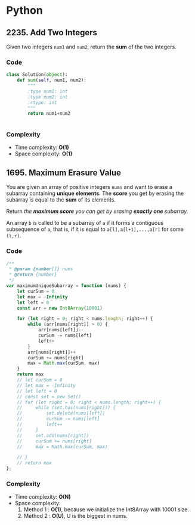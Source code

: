 # Python



## 2235. Add Two Integers

Given two integers `num1` and `num2`, return the **sum** of the two integers.

### Code

```python
class Solution(object):
    def sum(self, num1, num2):
        """
        :type num1: int
        :type num2: int
        :rtype: int
        """
        return num1+num2
        
```

### Complexity

- Time complexity: **O(1)**
- Space complexity: **O(1)**



## 1695. Maximum Erasure Value

You are given an array of positive integers `nums` and want to erase a subarray containing **unique elements**. The **score** you get by erasing the subarray is equal to the **sum** of its elements.

Return *the **maximum score** you can get by erasing **exactly one** subarray.*

An array `b` is called to be a subarray of `a` if it forms a contiguous subsequence of `a`, that is, if it is equal to `a[l],a[l+1],...,a[r]` for some `(l,r)`.

### Code

```javascript
/**
 * @param {number[]} nums
 * @return {number}
 */
var maximumUniqueSubarray = function (nums) {
    let curSum = 0
    let max = -Infinity
    let left = 0
    const arr = new Int8Array(10001)

    for (let right = 0; right < nums.length; right++) {
        while (arr[nums[right]] > 0) {
            arr[nums[left]]--
            curSum -= nums[left]
            left++
        }
        arr[nums[right]]++
        curSum += nums[right]
        max = Math.max(curSum, max)
    }
    return max
    // let curSum = 0
    // let max = -Infinity
    // let left = 0
    // const set = new Set()
    // for (let right = 0; right < nums.length; right++) {
    //     while (set.has(nums[right])) {
    //         set.delete(nums[left])
    //         curSum -= nums[left]
    //         left++
    //     }
    //     set.add(nums[right])
    //     curSum += nums[right]
    //     max = Math.max(curSum, max)

    // }
    // return max
};
```

### Complexity

- Time complexity: **O(N)**
- Space complexity:
  1. Method 1 : **O(1)**, because we initialize the Int8Array with 10001 size.
  2. Method 2 : **O(U)**, U is the biggest in nums.